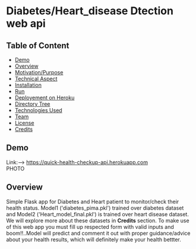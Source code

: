 # Diabetes/Heart_disease Dtection web api
## Table of Content
* [Demo](#demo)
* [Overview](#overview)
* [Motivation/Purpose](#Motivation/Purpose)
* [Technical Aspect](#technical-aspect)
* [Installation](#installation) 
* [Run](#run)
* [Deployement on Heroku](#deployement-on-heroku)
* [Directory Tree](#directory-tree)
* [Technologies Used](#technologies-used)
* [Team](#team)
* [License](#license)
* [Credits](#credits)

## Demo
Link:--> https://quick-health-checkup-api.herokuapp.com
<br>
PHOTO
## Overview
Simple Flask app for Diabetes and Heart patient to monitor/check their health status. Model1 ('diabetes_pima.pkl') trained over diabetes dataset and Model2 ('Heart_model_final.pkl') is trained over heart disease dataset. We will explore more about these datasets in **Credits** section. To make use of this web app you must fill up respected form with valid inputs and boom!!..Model will predict and comment it out with proper guidance/advice about your health results, which will definitely make your health bettter.
